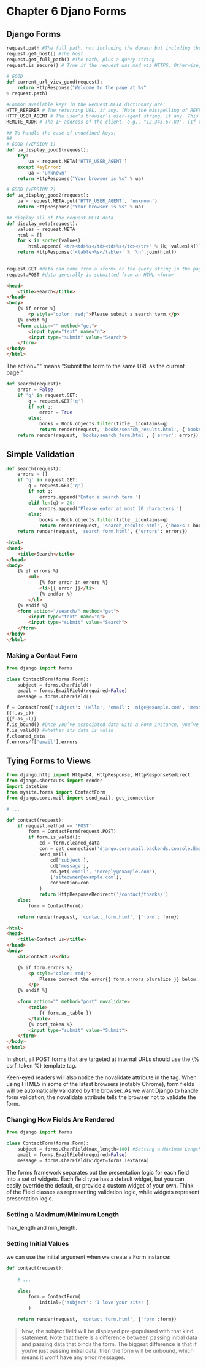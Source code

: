 # Chapter 6 Djano Forms

## Django Forms
```python
request.path #The full path, not including the domain but including the leading slash.
request.get_host() #The host
request.get_full_path() #The path, plus a query string
request.is_secure() # True if the request was mad via HTTPS. Otherwise, False.

# GOOD
def current_url_view_good(request):
    return HttpResponse("Welcome to the page at %s"
% request.path)

#Common available keys in the Request.META dictionary are:
HTTP_REFERER # The referring URL, if any. (Note the misspelling of REFERER.)
HTTP_USER_AGENT # The user’s browser’s user-agent string, if any. This looks something like: "Mozilla/5.0 (X11; U; Linux`` i686; fr-FR; rv:1.8.1.17) Gecko/20080829 Firefox/2.0.0.17".
REMOTE_ADDR # The IP address of the client, e.g., "12.345.67.89". (If the request has passed through any proxies, then this might be a comma-separated list of IP addresses, e.g., "12.345.67.89,23.456.78.90".)

## To handle the case of undefined keys:
##
# GOOD (VERSION 1)
def ua_display_good1(request):
    try:
        ua = request.META['HTTP_USER_AGENT']
    except KeyError:
        ua = 'unknown'
    return HttpResponse("Your browser is %s" % ua)

# GOOD (VERSION 2)
def ua_display_good2(request):
    ua = request.META.get('HTTP_USER_AGENT', 'unknown')
    return HttpResponse("Your browser is %s" % ua)

## display all of the request.META data
def display_meta(request):
    values = request.META   
    html = []
    for k in sorted(values):
        html.append('<tr><td>%s</td><td>%s</td></tr>' % (k, values[k]))
    return HttpResponse('<table>%s</table>' % '\n'.join(html))
    

request.GET #data can come from a <form> or the query string in the page’s URL.
request.POST #data generally is submitted from an HTML <form>

```
```html
<head>
    <title>Search</title>
</head>
<body>
    {% if error %}
        <p style="color: red;">Please submit a search term.</p>
    {% endif %}
    <form action="" method="get">
        <input type="text" name="q">
        <input type="submit" value="Search">
    </form>
</body>
</html>
```
<form action="" method="get"> The action="" means “Submit the form to the same URL as the current page.”

```python
def search(request):
    error = False
    if 'q' in request.GET:
        q = request.GET['q']
        if not q:
            error = True
        else:
            books = Book.objects.filter(title__icontains=q)
            return render(request, 'books/search_results.html', {'books': books, 'query': q})
    return render(request, 'books/search_form.html', {'error': error})
```

## Simple Validation

```python
def search(request):
    errors = []
    if 'q' in request.GET:
        q = request.GET['q']
        if not q:
            errors.append('Enter a search term.')
        elif len(q) > 20:
            errors.append('Please enter at most 20 characters.')
        else:
            books = Book.objects.filter(title__icontains=q)
            return render(request, 'search_results.html', {'books': books, 'query': q})
    return render(request, 'search_form.html', {'errors': errors})
```
```html
<html>
<head>
    <title>Search</title>
</head>
<body>
    {% if errors %}
        <ul>
            {% for error in errors %}
            <li>{{ error }}</li>
            {% endfor %}
        </ul>
    {% endif %}
    <form action="/search/" method="get">
        <input type="text" name="q">
        <input type="submit" value="Search">
    </form>
</body>
</html>
```

### Making a Contact Form
```python
from django import forms

class ContactForm(forms.Form):
    subject = forms.CharField()
    email = forms.EmailField(required=False)
    message = forms.CharField()

f = ContactFrom({'subject': 'Hello', 'email': 'nige@example.com', 'message': 'Nice site!'})
{{f.as_p}}
{{f.as_ul}}
f.is_bound() #Once you’ve associated data with a Form instance, you’ve created a “bound” form:
f.is_valid() #whether its data is valid
f.cleaned_data
f.errors/f['email'].errors
```

## Tying Forms to Views
```python
from django.http import Http404, HttpResponse, HttpResponseRedirect
from django.shortcuts import render
import datetime
from mysite.forms import ContactForm    
from django.core.mail import send_mail, get_connection

# ...

def contact(request):
    if request.method == 'POST':
        form = ContactForm(request.POST)
        if form.is_valid():
            cd = form.cleaned_data
            con = get_connection('django.core.mail.backends.console.EmailBackend')
            send_mail(
                cd['subject'],
                cd['message'],
                cd.get('email', 'noreply@example.com'),
                ['siteowner@example.com'],
                connection=con
            )
            return HttpResponseRedirect('/contact/thanks/')
    else:
        form = ContactForm()

    return render(request, 'contact_form.html', {'form': form})
```
```html
<html>
<head>
    <title>Contact us</title>
</head>
<body>
    <h1>Contact us</h1>

    {% if form.errors %}
        <p style="color: red;">
            Please correct the error{{ form.errors|pluralize }} below.
        </p>
    {% endif %}

    <form action="" method="post" novalidate>
        <table>
            {{ form.as_table }}
        </table>
        {% csrf_token %}
        <input type="submit" value="Submit">
    </form>
</body>
</html>
```
In short, all POST forms that are targeted at internal URLs should use the {% csrf_token %} template tag. 

Keen-eyed readers will also notice the novalidate attribute in the <form> tag. When using HTML5 in some of the latest browsers (notably Chrome), form fields will be automatically validated by the browser. As we want Django to handle form validation, the novalidate attribute tells the browser not to validate the form.

### Changing How Fields Are Rendered
```python
from django import forms

class ContactForm(forms.Form):
    subject = forms.CharField(max_length=100) #Setting a Maximum Length
    email = forms.EmailField(required=False)
    message = forms.CharField(widget=forms.Textarea)
```
The forms framework separates out the presentation logic for each field into a set of widgets. Each field type has a default widget, but you can easily override the default, or provide a custom widget of your own. Think of the Field classes as representing validation logic, while widgets represent presentation logic.

### Setting a Maximum/Minimum Length

max_length and min_length.

### Setting Initial Values
we can use the initial argument when we create a Form instance:
```python
def contact(request):
    
    # ...

    else:
        form = ContactForm(
            initial={'subject': 'I love your site!'}
        )
        
    return render(request, 'contact_form.html', {'form':form})
```
> Now, the subject field will be displayed pre-populated with that kind statement. Note that there is a difference between passing initial data and passing data that binds the form. The biggest difference is that if you’re just passing initial data, then the form will be unbound, which means it won’t have any error messages.
